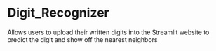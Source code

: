 # Digit_Recognizer
Allows users to upload their written digits into the Streamlit website to predict the digit and show off the nearest neighbors
